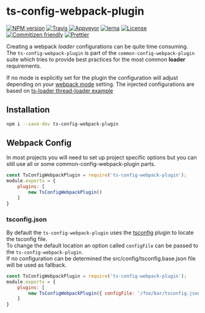# ts-config-webpack-plugin

[![NPM version](https://badge.fury.io/js/ts-config-webpack-plugin.svg)](https://www.npmjs.com/package/ts-config-webpack-plugin) 
[![Travis](https://img.shields.io/travis/namics/webpack-config-plugins.svg)](https://travis-ci.org/namics/webpack-config-plugins)
[![Appveyor](https://ci.appveyor.com/api/projects/status/9aes52639g1uwk89/branch/master?svg=true)](https://ci.appveyor.com/project/namics/webpack-config-plugins/branch/master)
[![lerna](https://img.shields.io/badge/maintained%20with-lerna-cc00ff.svg)](https://lernajs.io/) 
[![License](https://img.shields.io/badge/license-MIT-green.svg)](http://opensource.org/licenses/MIT) 
[![Commitizen friendly](https://img.shields.io/badge/commitizen-friendly-brightgreen.svg)](http://commitizen.github.io/cz-cli/) 
[![Prettier](https://img.shields.io/badge/Code%20Style-Prettier-green.svg)](https://github.com/prettier/prettier)

Creating a webpack *loader* configurations can be quite time consuming.  
The `ts-config-webpack-plugin` is part of the `common-config-webpack-plugin` suite which tries to provide best practices for the most common **loader** requirements.  

If no mode is explicitly set for the plugin the configuration will adjust depending on your [webpack mode](https://webpack.js.org/concepts/mode/) setting.
The injected configurations are based on [ts-loader thread-loader example](https://github.com/TypeStrong/ts-loader/tree/master/examples/thread-loader)

## Installation

```bash
npm i --save-dev ts-config-webpack-plugin
```

## Webpack Config

In most projects you will need to set up project specific options but you can still use all or
some common-config-webpack-plugin parts.

```js
const TsConfigWebpackPlugin = require('ts-config-webpack-plugin');
module.exports = {
    plugins: [
        new TsConfigWebpackPlugin()
    ]
}
```

### tsconfig.json

By default the `ts-config-webpack-plugin` uses the [tsconfig](https://www.npmjs.com/package/tsconfig) plugin to locate the tsconfig file.  
To change the default location an option called `configFile` can be passed to the `ts-config-webpack-plugin`.  
If no configuration can be determined the src/config/tsconfig.base.json file will be used as fallback.

```js
const TsConfigWebpackPlugin = require('ts-config-webpack-plugin');
module.exports = {
    plugins: [
        new TsConfigWebpackPlugin({ configFile: '/foo/bar/tsconfig.json' })
    ]
}
```
